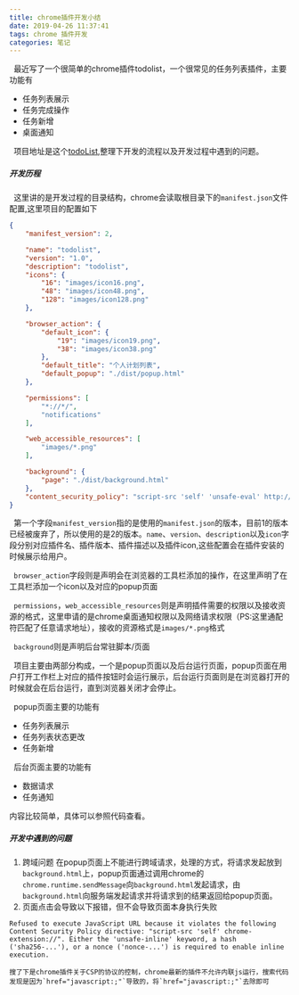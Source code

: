 ```yaml
---
title: chrome插件开发小结
date: 2019-04-26 11:37:41
tags: chrome 插件开发
categories: 笔记
---
```

&nbsp;&nbsp;最近写了一个很简单的chrome插件todolist，一个很常见的任务列表插件，主要功能有
+ 任务列表展示
+ 任务完成操作
+ 任务新增
+ 桌面通知

&nbsp;&nbsp;项目地址是这个[todoList](https://github.com/DarkYeahs/todoList),整理下开发的流程以及开发过程中遇到的问题。

##### 开发历程
&nbsp;&nbsp;这里讲的是开发过程的目录结构，chrome会读取根目录下的`manifest.json`文件配置,这里项目的配置如下
```json
{
    "manifest_version": 2,

    "name": "todolist",
    "version": "1.0",
    "description": "todolist",
    "icons": {
        "16": "images/icon16.png",
        "48": "images/icon48.png",
        "128": "images/icon128.png"
    },

    "browser_action": {
        "default_icon": {
            "19": "images/icon19.png",
            "38": "images/icon38.png"
        },
        "default_title": "个人计划列表",
        "default_popup": "./dist/popup.html"
    },

    "permissions": [
        "*://*/",
        "notifications"
    ],

    "web_accessible_resources": [
        "images/*.png"
    ],

    "background": {
        "page": "./dist/background.html"
    },
    "content_security_policy": "script-src 'self' 'unsafe-eval' http://localhost:4000; object-src 'self';"
}
```
&nbsp;&nbsp;第一个字段`manifest_version`指的是使用的`manifest.json`的版本，目前1的版本已经被废弃了，所以使用的是2的版本。`name`、`version`、`description`以及`icon`字段分别对应插件名、插件版本、插件描述以及插件icon,这些配置会在插件安装的时候展示给用户。

&nbsp;&nbsp;`browser_action`字段则是声明会在浏览器的工具栏添加的操作，在这里声明了在工具栏添加一个icon以及对应的popup页面

&nbsp;&nbsp;`permissions`，`web_accessible_resources`则是声明插件需要的权限以及接收资源的格式，这里申请的是chrome桌面通知权限以及网络请求权限（PS:这里通配符匹配了任意请求地址），接收的资源格式是`images/*.png`格式

&nbsp;&nbsp;`background`则是声明后台常驻脚本/页面

&nbsp;&nbsp;项目主要由两部分构成，一个是popup页面以及后台运行页面，popup页面在用户打开工作栏上对应的插件按钮时会运行展示，后台运行页面则是在浏览器打开的时候就会在后台运行，直到浏览器关闭才会停止。

&nbsp;&nbsp;popup页面主要的功能有
+ 任务列表展示
+ 任务列表状态更改
+ 任务新增

&nbsp;&nbsp;后台页面主要的功能有
+ 数据请求
+ 任务通知

内容比较简单，具体可以参照代码查看。

##### 开发中遇到的问题
1. 跨域问题
    在popup页面上不能进行跨域请求，处理的方式，将请求发起放到`background.html`上，popup页面通过调用chrome的`chrome.runtime.sendMessage`向`background.html`发起请求，由`background.html`向服务端发起请求并将请求到的结果返回给popup页面。
2. 页面点击会导致以下报错，但不会导致页面本身执行失败
```
Refused to execute JavaScript URL because it violates the following Content Security Policy directive: "script-src 'self' chrome-extension://". Either the 'unsafe-inline' keyword, a hash ('sha256-...'), or a nonce ('nonce-...') is required to enable inline execution.
```
    搜了下是chrome插件关于CSP的协议的控制，chrome最新的插件不允许内联js运行，搜索代码发现是因为`href="javascript:;"`导致的，将`href="javascript:;"`去除即可
